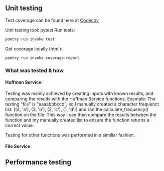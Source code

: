 ## Unit testing

Test coverage can be found here at [Codecov](https://app.codecov.io/gh/VoxBorealis/text_compressor_tira)

Unit testing tool: pytest
Run tests:
```bash
poetry run invoke test
```

Get coverage locally (html):
```
poetry run invoke coverage-report
```

### What was tested & how

#### Huffman Service:

Testing was mainly achieved by creating inputs with known results, and comparing the results with the Huffman Service functions.
Example: The testing "file" is "aaaabbbccd", so I manually created a character frequenct list: [(4, 'a'), (3, 'b'), (2, 'c'), (1, 'd')] and ran the calculate_frequency() function on the file. This way I can then compare the results between the function and my manually created list to ensure the function returns a correct value. 

Testing for other functions was performed in a similiar fashion.

#### File Service


## Performance testing